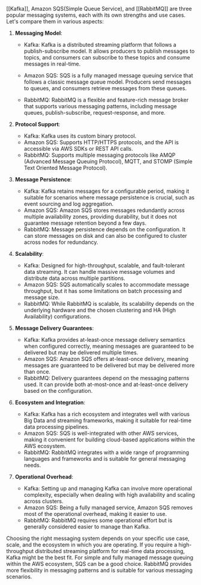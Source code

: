[[Kafka]], Amazon SQS(Simple Queue Service), and [[RabbitMQ]] are three popular messaging systems, each with its own strengths and use cases. Let's compare them in various aspects:

1. **Messaging Model**:
   - Kafka: Kafka is a distributed streaming platform that follows a publish-subscribe model. It allows producers to publish messages to topics, and consumers can subscribe to these topics and consume messages in real-time.
   - Amazon SQS: SQS is a fully managed message queuing service that follows a classic message queue model. Producers send messages to queues, and consumers retrieve messages from these queues.

   - RabbitMQ: RabbitMQ is a flexible and feature-rich message broker that supports various messaging patterns, including message queues, publish-subscribe, request-response, and more.

2. **Protocol Support**:
   - Kafka: Kafka uses its custom binary protocol.
   - Amazon SQS: Supports HTTP/HTTPS protocols, and the API is accessible via AWS SDKs or REST API calls.
   - RabbitMQ: Supports multiple messaging protocols like AMQP (Advanced Message Queuing Protocol), MQTT, and STOMP (Simple Text Oriented Message Protocol).

3. **Message Persistence**:
   - Kafka: Kafka retains messages for a configurable period, making it suitable for scenarios where message persistence is crucial, such as event sourcing and log aggregation.
   - Amazon SQS: Amazon SQS stores messages redundantly across multiple availability zones, providing durability, but it does not guarantee message retention beyond a few days.
   - RabbitMQ: Message persistence depends on the configuration. It can store messages on disk and can also be configured to cluster across nodes for redundancy.

4. **Scalability**:
   - Kafka: Designed for high-throughput, scalable, and fault-tolerant data streaming. It can handle massive message volumes and distribute data across multiple partitions.
   - Amazon SQS: SQS automatically scales to accommodate message throughput, but it has some limitations on batch processing and message size.
   - RabbitMQ: While RabbitMQ is scalable, its scalability depends on the underlying hardware and the chosen clustering and HA (High Availability) configurations.

5. **Message Delivery Guarantees**:
   - Kafka: Kafka provides at-least-once message delivery semantics when configured correctly, meaning messages are guaranteed to be delivered but may be delivered multiple times.
   - Amazon SQS: Amazon SQS offers at-least-once delivery, meaning messages are guaranteed to be delivered but may be delivered more than once.
   - RabbitMQ: Delivery guarantees depend on the messaging patterns used. It can provide both at-most-once and at-least-once delivery based on the configuration.

6. **Ecosystem and Integration**:
   - Kafka: Kafka has a rich ecosystem and integrates well with various Big Data and streaming frameworks, making it suitable for real-time data processing pipelines.
   - Amazon SQS: SQS is well-integrated with other AWS services, making it convenient for building cloud-based applications within the AWS ecosystem.
   - RabbitMQ: RabbitMQ integrates with a wide range of programming languages and frameworks and is suitable for general messaging needs.

7. **Operational Overhead**:
   - Kafka: Setting up and managing Kafka can involve more operational complexity, especially when dealing with high availability and scaling across clusters.
   - Amazon SQS: Being a fully managed service, Amazon SQS removes most of the operational overhead, making it easier to use.
   - RabbitMQ: RabbitMQ requires some operational effort but is generally considered easier to manage than Kafka.

Choosing the right messaging system depends on your specific use case, scale, and the ecosystem in which you are operating. If you require a high-throughput distributed streaming platform for real-time data processing, Kafka might be the best fit. For simple and fully managed message queuing within the AWS ecosystem, SQS can be a good choice. RabbitMQ provides more flexibility in messaging patterns and is suitable for various messaging scenarios.